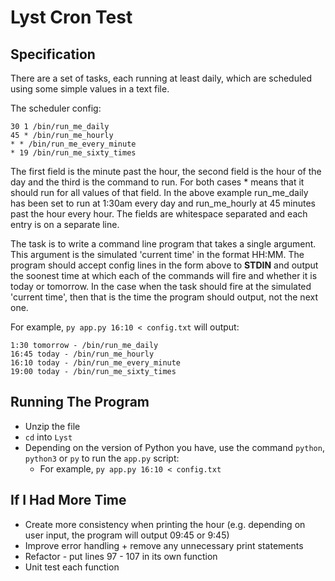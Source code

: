 # Lyst Cron Test

## Specification
There are a set of tasks, each running at least daily, which are scheduled using some simple values in a text file.

The scheduler config:
```
30 1 /bin/run_me_daily
45 * /bin/run_me_hourly
* * /bin/run_me_every_minute
* 19 /bin/run_me_sixty_times
```

The first field is the minute past the hour, the second field is the hour of the day and the third is the command to run. For both cases * means that it should run for all values of that field. In the above example run_me_daily has been set to run at 1:30am every day and run_me_hourly at 45 minutes past the hour every hour. The fields are whitespace separated and each entry is on a separate line.

The task is to write a command line program that takes a single argument. This argument is the simulated 'current time' in the format HH:MM. The program should accept config lines in the form above to **STDIN** and output the soonest time at which each of the commands will fire and whether it is today or tomorrow. In the case when the task should fire at the simulated 'current time', then that is the time the program should output, not the next one.

For example, `py app.py 16:10 < config.txt` will output:
```
1:30 tomorrow - /bin/run_me_daily 
16:45 today - /bin/run_me_hourly
16:10 today - /bin/run_me_every_minute 
19:00 today - /bin/run_me_sixty_times
```
## Running The Program
* Unzip the file
* `cd` into `Lyst`
* Depending on the version of Python you have, use the command `python`, `python3` or `py` to run the `app.py` script:
    * For example, `py app.py 16:10 < config.txt`

## If I Had More Time
* Create more consistency when printing the hour (e.g. depending on user input, the program will output 09:45 or 9:45)
* Improve error handling + remove any unnecessary print statements
* Refactor - put lines 97 - 107 in its own function
* Unit test each function